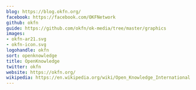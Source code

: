 ```yaml
---
blog: https://blog.okfn.org/
facebook: https://facebook.com/OKFNetwork
github: okfn
guide: https://github.com/okfn/ok-media/tree/master/graphics
images:
- okfn-ar21.svg
- okfn-icon.svg
logohandle: okfn
sort: openknowledge
title: OpenKnowledge
twitter: okfn
website: https://okfn.org/
wikipedia: https://en.wikipedia.org/wiki/Open_Knowledge_International
---
```

